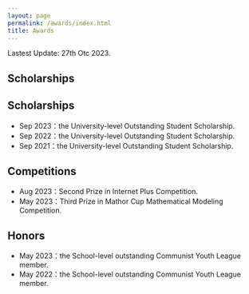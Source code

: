 ```yaml
---
layout: page
permalink: /awards/index.html
title: Awards
---
```


Lastest Update: 27th Otc 2023.

## Scholarships

## Scholarships
- Sep 2023：the University-level Outstanding Student Scholarship.
- Sep 2022：the University-level Outstanding Student Scholarship.
- Sep 2021：the University-level Outstanding Student Scholarship.<br>

## Competitions

- Aug 2023：Second Prize in Internet Plus Competition.
- May 2023：Third Prize in Mathor Cup Mathematical Modeling Competition.<br>


## Honors

- May 2023：the School-level outstanding Communist Youth League member.
- May 2022：the School-level outstanding Communist Youth League member.<br>
